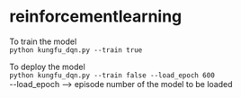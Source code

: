 # reinforcementlearning
To train the model <br>
```python kungfu_dqn.py --train true ```

To deploy the model <br>
```python kungfu_dqn.py --train false --load_epoch 600``` <br>
--load_epoch --> episode number of the model to be loaded
